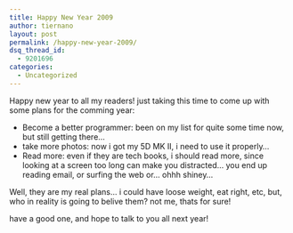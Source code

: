 ```yaml
---
title: Happy New Year 2009
author: tiernano
layout: post
permalink: /happy-new-year-2009/
dsq_thread_id:
  - 9201696
categories:
  - Uncategorized
---
```

Happy new year to all my readers! just taking this time to come up with some plans for the comming year:

  * Become a better programmer: been on my list for quite some time now, but still getting there&#8230;
  * take more photos: now i got my 5D MK II, i need to use it properly&#8230;
  * Read more: even if they are tech books, i should read more, since looking at a screen too long can make you distracted&#8230; you end up reading email, or surfing the web or&#8230; ohhh shiney&#8230;

Well, they are my real plans&#8230; i could have loose weight, eat right, etc, but, who in reality is going to belive them? not me, thats for sure!

have a good one, and hope to talk to you all next year!